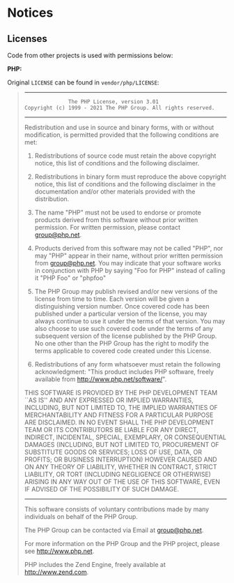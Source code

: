 # Notices

## Licenses

Code from other projects is used with permissions below:

**PHP:**

Original `LICENSE` can be found in `vendor/php/LICENSE`:

> --------------------------------------------------------------------
>                   The PHP License, version 3.01
>     Copyright (c) 1999 - 2021 The PHP Group. All rights reserved.
> --------------------------------------------------------------------
>
> Redistribution and use in source and binary forms, with or without
> modification, is permitted provided that the following conditions
> are met:
>
>   1. Redistributions of source code must retain the above copyright
>      notice, this list of conditions and the following disclaimer.
>
>   2. Redistributions in binary form must reproduce the above copyright
>      notice, this list of conditions and the following disclaimer in
>      the documentation and/or other materials provided with the
>      distribution.
>
>   3. The name "PHP" must not be used to endorse or promote products
>      derived from this software without prior written permission. For
>      written permission, please contact group@php.net.
>
>   4. Products derived from this software may not be called "PHP", nor
>      may "PHP" appear in their name, without prior written permission
>      from group@php.net.  You may indicate that your software works in
>      conjunction with PHP by saying "Foo for PHP" instead of calling
>      it "PHP Foo" or "phpfoo"
>
>   5. The PHP Group may publish revised and/or new versions of the
>      license from time to time. Each version will be given a
>      distinguishing version number.
>      Once covered code has been published under a particular version
>      of the license, you may always continue to use it under the terms
>      of that version. You may also choose to use such covered code
>      under the terms of any subsequent version of the license
>      published by the PHP Group. No one other than the PHP Group has
>      the right to modify the terms applicable to covered code created
>      under this License.
>
>   6. Redistributions of any form whatsoever must retain the following
>      acknowledgment:
>      "This product includes PHP software, freely available from
>      <http://www.php.net/software/>".
>
> THIS SOFTWARE IS PROVIDED BY THE PHP DEVELOPMENT TEAM ``AS IS'' AND
> ANY EXPRESSED OR IMPLIED WARRANTIES, INCLUDING, BUT NOT LIMITED TO,
> THE IMPLIED WARRANTIES OF MERCHANTABILITY AND FITNESS FOR A
> PARTICULAR PURPOSE ARE DISCLAIMED.  IN NO EVENT SHALL THE PHP
> DEVELOPMENT TEAM OR ITS CONTRIBUTORS BE LIABLE FOR ANY DIRECT,
> INDIRECT, INCIDENTAL, SPECIAL, EXEMPLARY, OR CONSEQUENTIAL DAMAGES
> (INCLUDING, BUT NOT LIMITED TO, PROCUREMENT OF SUBSTITUTE GOODS OR
> SERVICES; LOSS OF USE, DATA, OR PROFITS; OR BUSINESS INTERRUPTION)
> HOWEVER CAUSED AND ON ANY THEORY OF LIABILITY, WHETHER IN CONTRACT,
> STRICT LIABILITY, OR TORT (INCLUDING NEGLIGENCE OR OTHERWISE)
> ARISING IN ANY WAY OUT OF THE USE OF THIS SOFTWARE, EVEN IF ADVISED
> OF THE POSSIBILITY OF SUCH DAMAGE.
>
> --------------------------------------------------------------------
>
> This software consists of voluntary contributions made by many
> individuals on behalf of the PHP Group.
>
> The PHP Group can be contacted via Email at group@php.net.
>
> For more information on the PHP Group and the PHP project,
> please see <http://www.php.net>.
>
> PHP includes the Zend Engine, freely available at
> <http://www.zend.com>.
